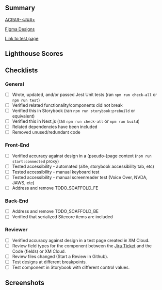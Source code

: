 ## Summary

<!-- Provide the business case for adding this feature work. (Explain in layman terms) -->

[ACRAR-<###>](https://velir.atlassian.net/browse/ACRAR-<###>)

[Figma Designs](https://www.figma.com/file/g1cA0qij8hlws9Ffn6xpcU/ACR?type=design&node-id=342-3645&mode=design&t=pYIKXVL7HZ0IyyWA-0)

[Link to test page](https://example.com)

## Lighthouse Scores

<!-- Provide a screenshot of your lighthouse score -->
<!-- How to record your lighthouse score? -->
  <!-- You can use the chrome extension `Lighthouse` under the dev tools tab -->
  <!-- You can use this CLI command. Make sure to replace `<URL>` with the URL to your test page. Additional notes, you can replace the `--preset` value with mobile for mobile test results. `npm run lighthouse <URL> -- --preset=desktop` -->

## Checklists

### General

- [ ] Wrote, updated, and/or passed Jest Unit tests (ran `npm run check-all` or `npm run test`)
- [ ] Verified related functionality/components did not break
- [ ] Verified this in Storybook (ran `npm run storybook:prebuild` or equivalent)
- [ ] Verified this in Next.js (ran `npm run check-all` or `npm run build`)
- [ ] Related dependencies have been included
- [ ] Removed unused/redundant code

### Front-End

- [ ] Verified accuracy against design in a (pseudo-)page context (`npm run start:connected` proxy)
- [ ] Tested accessibility - automated (aXe, storybook accessibility tab, etc)
- [ ] Tested accessibility - manual keyboard test
- [ ] Tested accessibility - manual screenreader test (Voice Over, NVDA, JAWS, etc)
- [ ] Address and remove TODO_SCAFFOLD_FE

### Back-End

- [ ] Address and remove TODO_SCAFFOLD_BE
- [ ] Verified that serialized Sitecore items are included

### Reviewer

- [ ] Verified accuracy against design in a test page created in XM Cloud.
- [ ] Review field types for the component between the [Jira Ticket](https://velir.atlassian.net/browse/ACRAR-<###>) and the Code (fields) or XM Cloud.
- [ ] Review files changed (Start a Review in Github).
- [ ] Test designs at different breakpoints.
- [ ] Test component in Storybook with different control values.

## Screenshots

<!-- Provide screenshots for any UI changes if applicable (Before vs. After) -->
